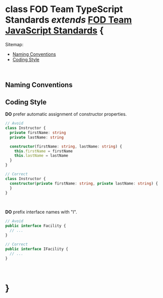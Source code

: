 # class FOD Team TypeScript Standards _extends_ <a href="../javascript/README.md">FOD Team JavaScript Standards</a> {

Sitemap:
  * [Naming Conventions](#NamingConventions)
  * [Coding Style](#CodingStyle)
<br>

## Naming Conventions<a name="NamingConventions"></a>

## Coding Style<a name="CodingStyle"></a>

**DO** prefer automatic assignment of constructor properties.

```typescript
// Avoid
class Instructor {
  private firstName: string
  private lastName: string

  constructor(firstName: string, lastName: string) {
    this.firstName = firstName
    this.lastName = lastName
  }
}

// Correct
class Instructor {
  constructor(private firstName: string, private lastName: string) {
  }
}
```
<br>

**DO** prefix interface names with "I".

```typescript
// Avoid
public interface Facility {
  // ...
}

// Correct
public interface IFacility {
  // ...
}
```
<br>

# }
